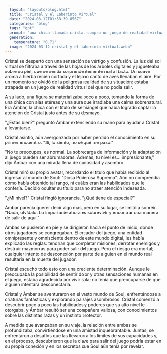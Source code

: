 ```yaml
---
  layout: "layouts/blog.html"
  title: "Cristal y el Laberinto Virtual"
  date: "2024-03-12T01:58:39.856Z"
  categories: "blog"
  tags: "gpt"
  prompt: "una chica llamada cristal compro un juego de realidad virtual la cual se llama soul la chica inicio se puso como es en el mundo real su avatar cabello blanco ojos celestes piel blanca inico dandole play donde el juego lee esplica de una historia hay 81 razas semi angeles ect, cundo inicio miro su titulo se que con boca abierta por que tiene el titulo de diosas poderosa super, oculto su titulo y cunto y va serrar el juego no abia salida esntoces todos los jugadores fuerron teleportados al punto de inicio el creador del juego les puso su persona del mundo real su avatar pero tambien les dijo que podian sentir dolor o gustos de comida ect , pero cristal no se dio cuenta que es del nivel 9999999999,1000, el creador les esplico que tienen que destruir las masmorras para salir del juego pero si los desconectan alguen de su familia ellos moriran, cristal que bueno que vivo sola , cristal empezo a viajar mirro una chica tiene el titulo de semi angel y le gusto la xhica la chica la miro y le dijo un gusto me llamo ambar y tu cristal se puso roja y se desmallo"
  generation: 
    temperature: "0.71"
  image: "2024-03-12-cristal-y-el-laberinto-virtual.webp"
---
```

Cristal se despertó con una sensación de vértigo y confusión. La luz del sol virtual se filtraba a través de las hojas de los árboles digitales y jugueteaba sobre su piel, que se sentía sorprendentemente real al tacto. Un suave aroma a hierba recién cortada y el lejano canto de aves llenaban el aire. Por un momento se olvidó de la peligrosa realidad de su situación: estaba atrapada en un juego de realidad virtual del que no podía salir.

A su lado, una figura se materializaba poco a poco, tomando la forma de una chica con alas etéreas y una aura que irradiaba una calma sobrenatural. Era Ámbar, la chica con el título de semiángel que había logrado captar la atención de Cristal justo antes de su desmayo.

"¿Estás bien?" preguntó Ámbar extendiendo su mano para ayudar a Cristal a levantarse.

Cristal asintió, aún avergonzada por haber perdido el conocimiento en su primer encuentro. "Sí, lo siento, no sé qué me pasó."

"No te preocupes, es normal. La sobrecarga de información y la adaptación al juego pueden ser abrumadoras. Además, tu nivel es... impresionante," dijo Ámbar con una mirada llena de curiosidad y asombro.

Cristal miró su propio avatar, recordando el título que había recibido al ingresar al mundo de Soul: "Diosa Poderosa Suprema". Aún no comprendía cómo había obtenido tal rango, ni cuáles eran las habilidades que le confería. Decidió ocultar su título para no atraer atención indeseada.

"¿Mi nivel?" Cristal fingió ignorancia. "¿Qué tiene de especial?"

Ámbar parecía querer decir algo más, pero en su lugar, se limitó a sonreír. "Nada, olvídalo. Lo importante ahora es sobrevivir y encontrar una manera de salir de aquí."

Ambas se pusieron en pie y se dirigieron hacia el punto de inicio, donde otros jugadores se congregaban. El creador del juego, una entidad omnipresente y omnisciente dentro de este mundo digital, les había explicado las reglas: tendrían que completar misiones, derrotar enemigos y destruir mazmorras para poder salir del juego. Pero el riesgo era mortal; cualquier intento de desconexión por parte de alguien en el mundo real resultaría en la muerte del jugador.

Cristal escuchó todo esto con una creciente determinación. Aunque le preocupaba la posibilidad de sentir dolor y otras sensaciones humanas en el juego, estaba agradecida por vivir sola; no tenía que preocuparse de que alguien intentara desconectarla.

Cristal y Ámbar se aventuraron en el vasto mundo de Soul, enfrentándose a criaturas fantásticas y explorando paisajes asombrosos. Cristal comenzó a descubrir poco a poco las habilidades y poderes que su alto nivel le otorgaba, y Ámbar resultó ser una compañera valiosa, con conocimientos sobre las distintas razas y un instinto protector.

A medida que avanzaban en su viaje, la relación entre ambas se profundizaba, convirtiéndose en una amistad inquebrantable. Juntas, se enfrentaron a desafíos que las llevaron a los límites de sus capacidades y, en el proceso, descubrieron que la clave para salir del juego podría estar en su propia conexión y en los secretos que Soul aún tenía por revelar.
